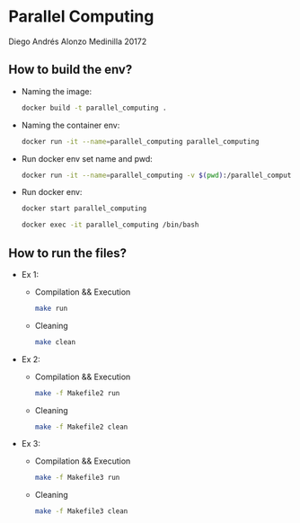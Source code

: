 # Parallel Computing

Diego Andrés Alonzo Medinilla 20172

## How to build the env?
- Naming the image:
    ```bash
    docker build -t parallel_computing .
    ```
- Naming the container env:
    ```bash
    docker run -it --name=parallel_computing parallel_computing
    ```
- Run docker env set name and pwd:
    ```bash
    docker run -it --name=parallel_computing -v $(pwd):/parallel_computing parallel_computing
    ```
- Run docker env:
    ```bash
    docker start parallel_computing
    
    docker exec -it parallel_computing /bin/bash
    ```
## How to run the files?

- Ex 1:
    - Compilation && Execution
        ```bash
        make run
        ```
    - Cleaning 
        ```bash    
        make clean
        ```
- Ex 2:
    - Compilation && Execution
        ```bash
        make -f Makefile2 run
        ```
    - Cleaning 
        ```bash    
        make -f Makefile2 clean
        ```

- Ex 3:
    - Compilation && Execution
        ```bash
        make -f Makefile3 run
        ```
    - Cleaning 
        ```bash    
        make -f Makefile3 clean
        ```
